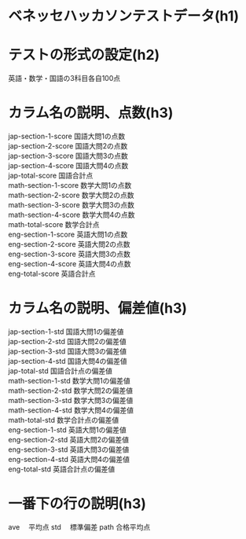 # ベネッセハッカソンテストデータ(h1)

# テストの形式の設定(h2)

英語・数学・国語の3科目各自100点

# カラム名の説明、点数(h3)
jap-section-1-score  国語大問1の点数<br>
jap-section-2-score  国語大問2の点数<br>
jap-section-3-score  国語大問3の点数<br>
jap-section-4-score  国語大問4の点数<br>
jap-total-score      国語合計点<br>
math-section-1-score 数学大問1の点数<br>
math-section-2-score 数学大問2の点数<br>
math-section-3-score 数学大問3の点数<br>
math-section-4-score 数学大問4の点数<br>
math-total-score     数学合計点<br>
eng-section-1-score  英語大問1の点数<br>
eng-section-2-score  英語大問2の点数<br>
eng-section-3-score  英語大問3の点数<br>
eng-section-4-score  英語大問4の点数<br>
eng-total-score      英語合計点<br>

# カラム名の説明、偏差値(h3)
jap-section-1-std    国語大問1の偏差値<br>
jap-section-2-std    国語大問2の偏差値<br>
jap-section-3-std    国語大問3の偏差値<br>
jap-section-4-std    国語大問4の偏差値<br>
jap-total-std        国語合計点の偏差値<br>
math-section-1-std   数学大問1の偏差値<br>
math-section-2-std   数学大問2の偏差値<br>
math-section-3-std   数学大問3の偏差値<br>
math-section-4-std   数学大問4の偏差値<br>
math-total-std       数学合計点の偏差値<br>
eng-section-1-std    英語大問1の偏差値<br>
eng-section-2-std    英語大問2の偏差値<br>
eng-section-3-std    英語大問3の偏差値<br>
eng-section-4-std    英語大問4の偏差値<br>
eng-total-std        英語合計点の偏差値<br>

# 一番下の行の説明(h3)
ave 　平均点
std 　標準偏差
path  合格平均点




